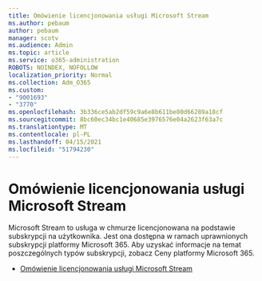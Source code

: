```yaml
---
title: Omówienie licencjonowania usługi Microsoft Stream
ms.author: pebaum
author: pebaum
manager: scotv
ms.audience: Admin
ms.topic: article
ms.service: o365-administration
ROBOTS: NOINDEX, NOFOLLOW
localization_priority: Normal
ms.collection: Adm_O365
ms.custom:
- "9001693"
- "3770"
ms.openlocfilehash: 3b336ce5ab2df59c9a6e8b611be80d66289a18cf
ms.sourcegitcommit: 8bc60ec34bc1e40685e3976576e04a2623f63a7c
ms.translationtype: MT
ms.contentlocale: pl-PL
ms.lasthandoff: 04/15/2021
ms.locfileid: "51794230"
---
```

# <a name="microsoft-stream-licensing-overview"></a>Omówienie licencjonowania usługi Microsoft Stream

Microsoft Stream to usługa w chmurze licencjonowana na podstawie subskrypcji na użytkownika. Jest ona dostępna w ramach uprawnionych subskrypcji platformy Microsoft 365. Aby uzyskać informacje na temat poszczególnych typów subskrypcji, zobacz Ceny platformy Microsoft 365.

- [Omówienie licencjonowania usługi Microsoft Stream](https://docs.microsoft.com/stream/license-overview)